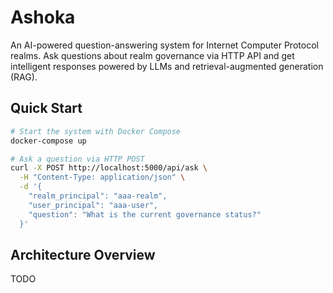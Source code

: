 # Ashoka

An AI-powered question-answering system for Internet Computer Protocol realms. Ask questions about realm governance via HTTP API and get intelligent responses powered by LLMs and retrieval-augmented generation (RAG).

## Quick Start

```bash
# Start the system with Docker Compose
docker-compose up

# Ask a question via HTTP POST
curl -X POST http://localhost:5000/api/ask \
  -H "Content-Type: application/json" \
  -d '{
    "realm_principal": "aaa-realm",
    "user_principal": "aaa-user",
    "question": "What is the current governance status?"
  }'
```

## Architecture Overview

TODO

